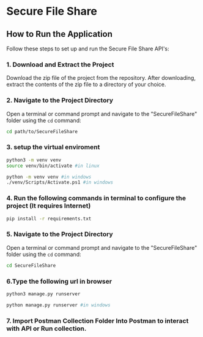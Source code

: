 # Secure File Share

## How to Run the Application

Follow these steps to set up and run the Secure File Share API's:

### 1. Download and Extract the Project

Download the zip file of the project from the repository. After downloading, extract the contents of the zip file to a directory of your choice.

### 2. Navigate to the Project Directory

Open a terminal or command prompt and navigate to the "SecureFileShare" folder using the `cd` command:

```bash
cd path/to/SecureFileShare

```

### 3. setup the virtual enviroment
```bash
python3 -m venv venv
source venv/bin/activate #in linux

python -m venv venv #in windows
./venv/Scripts/Activate.ps1 #in windows
```
### 4. Run the following commands in terminal to configure the project (It requires Internet)
```bash
pip install -r requirements.txt
```

### 5. Navigate to the Project Directory

Open a terminal or command prompt and navigate to the "SecureFileShare" folder using the `cd` command:

```bash
cd SecureFileShare

```
### 6.Type the following url in browser
```bash
python3 manage.py runserver

python manage.py runserver #in windows
```
### 7. Import Postman Collection Folder Into Postman to interact with API or Run collection.

